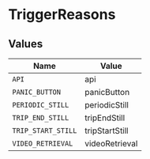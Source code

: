 # TriggerReasons


## Values

| Name               | Value              |
| ------------------ | ------------------ |
| `API`              | api                |
| `PANIC_BUTTON`     | panicButton        |
| `PERIODIC_STILL`   | periodicStill      |
| `TRIP_END_STILL`   | tripEndStill       |
| `TRIP_START_STILL` | tripStartStill     |
| `VIDEO_RETRIEVAL`  | videoRetrieval     |